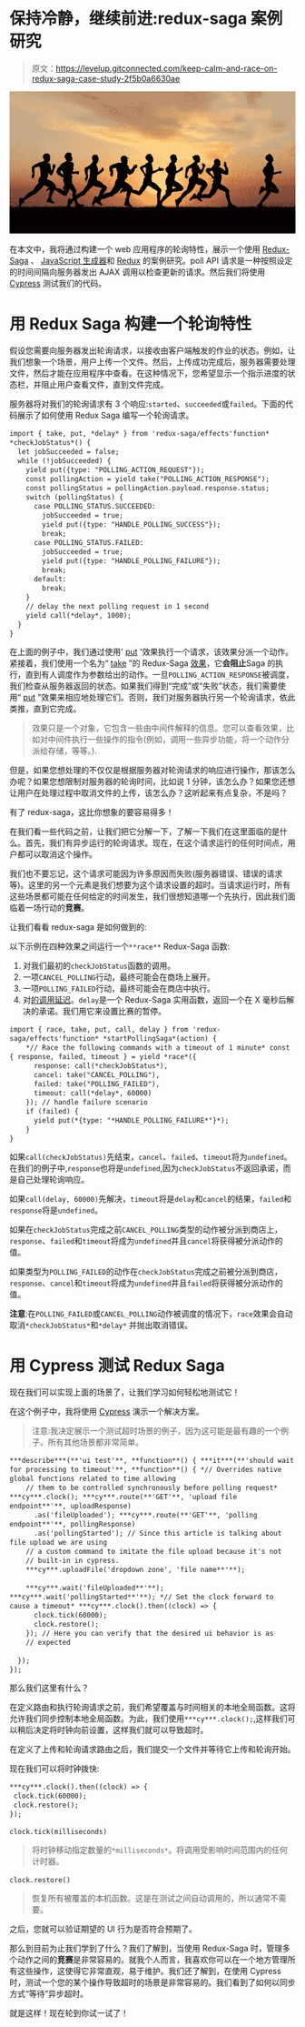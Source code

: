 # 保持冷静，继续前进:redux-saga 案例研究

> 原文：<https://levelup.gitconnected.com/keep-calm-and-race-on-redux-saga-case-study-2f5b0a6630ae>

![](img/0eb380073e3e01fb3c02fbc91ad7bd32.png)

在本文中，我将通过构建一个 web 应用程序的轮询特性，展示一个使用 [Redux-Saga](https://redux-saga.js.org/) 、 [JavaScript 生成器](https://developer.mozilla.org/en-US/docs/Web/JavaScript/Reference/Global_Objects/Generator)和 [Redux](https://redux.js.org/) 的案例研究。poll API 请求是一种按照设定的时间间隔向服务器发出 AJAX 调用以检查更新的请求。然后我们将使用 [Cypress](https://www.cypress.io/) 测试我们的代码。

# 用 Redux Saga 构建一个轮询特性

假设您需要向服务器发出轮询请求，以接收由客户端触发的作业的状态。例如，让我们想象一个场景，用户上传一个文件。然后，上传成功完成后，服务器需要处理文件，然后才能在应用程序中查看。在这种情况下，您希望显示一个指示进度的状态栏，并阻止用户查看文件，直到文件完成。

服务器将对我们的轮询请求有 3 个响应:`started`、`succeeded`或`failed`。下面的代码展示了如何使用 Redux Saga 编写一个轮询请求。

```
import { take, put, *delay* } from 'redux-saga/effects'function* *checkJobStatus*() {
  let jobSucceeded = false;
  while (!jobSucceeded) {
    yield put({type: "POLLING_ACTION_REQUEST"});
    const pollingAction = yield take("POLLING_ACTION_RESPONSE");
    const pollingStatus = pollingAction.payload.response.status;
    switch (pollingStatus) {
      case POLLING_STATUS.SUCCEEDED:
        jobSucceeded = true;
        yield put({type: "HANDLE_POLLING_SUCCESS"});
        break;
      case POLLING_STATUS.FAILED:
        jobSucceeded = true;
        yield put({type: "HANDLE_POLLING_FAILURE"});
        break;
      default:
        break;
    }
    // delay the next polling request in 1 second
    yield call(*delay*, 1000);
  }
}
```

在上面的例子中，我们通过使用' [put](https://redux-saga.js.org/docs/api/#putaction) '效果执行一个请求，该效果分派一个动作。紧接着，我们使用一个名为“ [take](https://redux-saga.js.org/docs/api/#takepattern) ”的 Redux-Saga [效果](https://redux-saga.js.org/docs/api/#effect-creators)，它**会阻止**Saga 的执行，直到有人调度作为参数给出的动作。一旦`POLLING_ACTION_RESPONSE`被调度，我们检查从服务器返回的状态。如果我们得到“完成”或“失败”状态，我们需要使用“ [put](https://redux-saga.js.org/docs/api/#putaction) ”效果来相应地处理它们。否则，我们对服务器执行另一个轮询请求，依此类推，直到它完成。

> 效果只是一个对象，它包含一些由中间件解释的信息。您可以查看效果，比如对中间件执行一些操作的指令(例如，调用一些异步功能，将一个动作分派给存储，等等。).

但是，如果您想处理的不仅仅是根据服务器对轮询请求的响应进行操作，那该怎么办呢？如果您想限制对服务器的轮询时间，比如说 1 分钟，该怎么办？如果您还想让用户在处理过程中取消文件的上传，该怎么办？这听起来有点复杂，不是吗？

有了 redux-saga，这比你想象的要容易得多！

在我们看一些代码之前，让我们把它分解一下，了解一下我们在这里面临的是什么。首先，我们有异步运行的轮询请求。现在，在这个请求运行的任何时间点，用户都可以取消这个操作。

我们也不要忘记，这个请求可能因为许多原因而失败(服务器错误、错误的请求等)。这里的另一个元素是我们想要为这个请求设置的超时。当请求运行时，所有这些场景都可能在任何给定的时间发生，我们很想知道哪一个先执行，因此我们面临着一场行动的**竞赛**。

让我们看看 redux-saga 是如何做到的:

以下示例在四种效果之间运行一个`**race**` Redux-Saga 函数:

1.  对我们最初的`checkJobStatus`函数的调用。
2.  一项`CANCEL_POLLING`行动，最终可能会在商场上展开。
3.  一项`POLLING_FAILED`行动，最终可能会在商店中执行。
4.  对[的调用延迟](https://redux-saga.js.org/docs/api/#delayms-val)。`delay`是一个 Redux-Saga 实用函数，返回一个在 X 毫秒后解决的承诺。我们用它来设置比赛的暂停。

```
import { race, take, put, call, delay } from 'redux-saga/effects'function* *startPollingSaga*(action) {
    *// Race the following commands with a timeout of 1 minute* const { response, failed, timeout } = yield *race*({
      response: call(*checkJobStatus*),
      cancel: take("CANCEL_POLLING"),
      failed: take("POLLING_FAILED"),
      timeout: call(*delay*, 60000)
    }); // handle failure scenario
    if (failed) {
      yield put(*{type: "*HANDLE_POLLING_FAILURE*"}*);
    }
}
```

如果`call(checkJobStatus)`先结束，`cancel`、`failed`、`timeout`将为`undefined`。在我们的例子中,`response`也将是`undefined`,因为`checkJobStatus`不返回承诺，而是自己处理轮询响应。

如果`call(delay, 60000)`先解决，`timeout`将是`delay`和`cancel`的结果，`failed`和`response`将是`undefined`。

如果在`checkJobStatus`完成之前`CANCEL_POLLING`类型的动作被分派到商店上，`response`、`failed`和`timeout`将成为`undefined`并且`cancel`将获得被分派动作的值。

如果类型为`POLLING_FAILED`的动作在`checkJobStatus`完成之前被分派到商店，`response`、`cancel`和`timeout`将成为`undefined`并且`failed`将获得被分派动作的值。

**注意**:在`POLLING_FAILED`或`CANCEL_POLLING`动作被调度的情况下，`race`效果会自动取消`*checkJobStatus*`和`*delay*` 并抛出取消错误。

# 用 Cypress 测试 Redux Saga

现在我们可以实现上面的场景了，让我们学习如何轻松地测试它！

在这个例子中，我将使用 [Cypress](https://www.cypress.io/) 演示一个解决方案。

> 注意:我决定展示一个测试超时场景的例子，因为这可能是最有趣的一个例子。所有其他场景都非常简单。

```
***describe***(**'ui test'**, **function**() { ***it***(**'should wait for processing to timeout'**, **function**() { *// Overrides native global functions related to time allowing
    // them to be controlled synchronously before polling request* ***cy***.clock(); ***cy***.route(**'GET'**, 'upload file endpoint**'**, uploadResponse)
      .as('fileUploaded'); ***cy***.route(**'GET'**, 'polling endpoint**'**, pollingResponse)
      .as('pollingStarted'); // Since this article is talking about file upload we are using
    // a custom command to imitate the file upload because it's not
    // built-in in cypress.
    ***cy***.uploadFile('dropdown zone', 'file name**'**);

    ***cy***.wait('fileUploaded**'**); ***cy***.wait('pollingStarted**'**); *// Set the clock forward to cause a timeout* ***cy***.clock().then((clock) => {
      clock.tick(60000);
      clock.restore();
    }); // Here you can verify that the desired ui behavior is as
    // expected  

  });
});
```

那么我们这里有什么？

在定义路由和执行轮询请求之前，我们希望覆盖与时间相关的本地全局函数。这将允许我们同步控制本地全局函数。为此，我们使用`***cy***.clock();`,这样我们可以稍后决定将时钟向前设置，这样我们就可以导致超时。

在定义了上传和轮询请求路由之后，我们提交一个文件并等待它上传和轮询开始。

现在我们可以将时钟拨快:

```
***cy***.clock().then((clock) => {
 clock.tick(60000);
 clock.restore();
});
```

`clock.tick(milliseconds)`

> 将时钟移动指定数量的`*milliseconds*`。将调用受影响时间范围内的任何计时器。

`clock.restore()`

> 恢复所有被覆盖的本机函数。这是在测试之间自动调用的，所以通常不需要。

之后，您就可以验证期望的 UI 行为是否符合预期了。

那么到目前为止我们学到了什么？我们了解到，当使用 Redux-Saga 时，管理多个动作之间的**竞赛**是非常容易的。就我个人而言，我喜欢你可以在一个地方管理所有这些操作，这使得它非常直观，易于维护。我们还了解到，在使用 Cypress 时，测试一个您的某个操作导致超时的场景是非常容易的。我们看到了如何以同步方式“等待”异步超时。

就是这样！现在轮到你试一试了！